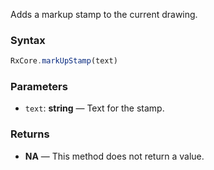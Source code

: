 Adds a markup stamp to the current drawing.

### Syntax

```typescript
RxCore.markUpStamp(text)
```

### Parameters

- `text`: **string** — Text for the stamp.

### Returns

- **NA** — This method does not return a value.